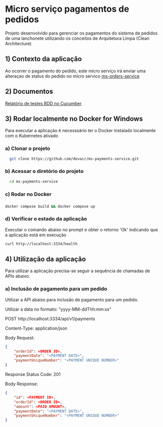 
# Micro serviço pagamentos de pedidos  

Projeto desenvolvido para gerenciar os pagamentos do sistema de pedidos de uma lanchonete utilizando os conceitos de Arquitetura Limpa (Clean Architecture)


## 1) Contexto da aplicação

Ao ocorrer o pagamento do pedido, este micro serviço irá enviar uma alteraçao de status do pedido no micro servico [ms-orders-service](https://github.com/devair/ms-orders-service)

## 2) Documentos
[Relatório de testes BDD no Cucumber](./static/cucumber-report.html)

 

## 3) Rodar localmente no Docker for Windows

Para executar a aplicação é necesssário ter o Docker instalado localmente com o Kubernetes ativado

### a) Clonar o projeto 

~~~bash
  git clone https://github.com/devair/ms-payments-service.git
~~~

### b) Acessar o diretório do projeto

~~~bash  
  cd ms-payments-service
~~~

### c) Rodar no Docker

### 
~~~bash  
docker compose build && docker compose up
~~~  

### d) Verificar o estado da aplicação
Executar o comando abaixo no prompt e obter o retorno 'Ok' indicando que a aplicação está em execução

~~~bash
curl http://localhost:3334/health
~~~


## 4) Utilização da aplicação

Para utilizar a aplicação precisa-se seguir a sequência de chamadas de APIs abaixo.

### a) Inclusão de pagamento para um pedido

Utilizar a API abaixo para inclusão de pagamento para um pedido.

Utilizar a data no formato: "yyyy-MM-ddThh:mm:ss"


POST http://localhost:3334/api/v1/payments

Content-Type: application/json

Body Request:
~~~json
{
    "orderId": <ORDER ID>,
    "paymentDate": "<PAYMENT DATE>",
    "paymentUniqueNumber": "<PAYMENT UNIQUE NUMBER>"
}
~~~

Response Status Code: 201

Body Response:
~~~json
{
    "id": <PAYMENT ID>,
    "orderId": <ORDER ID>,
    "amount": <PAID AMOUNT>,
    "paymentDate": "<PAYMENT DATE>",
    "paymentUniqueNumber": "<PAYMENT UNIQUE NUMBER>"
}
~~~

